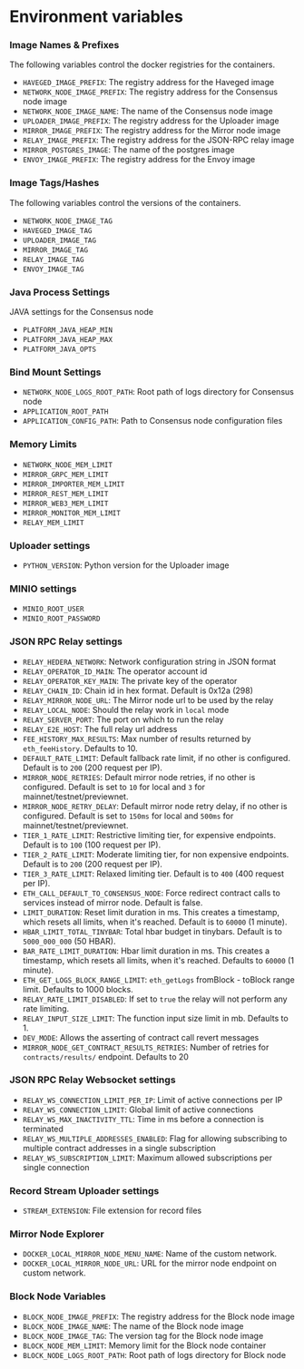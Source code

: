 # Environment variables

### Image Names & Prefixes

The following variables control the docker registries for the containers.

- `HAVEGED_IMAGE_PREFIX`: The registry address for the Haveged image
- `NETWORK_NODE_IMAGE_PREFIX`: The registry address for the Consensus node image
- `NETWORK_NODE_IMAGE_NAME`: The name of the Consensus node image
- `UPLOADER_IMAGE_PREFIX`: The registry address for the Uploader image
- `MIRROR_IMAGE_PREFIX`: The registry address for the Mirror node image
- `RELAY_IMAGE_PREFIX`: The registry address for the JSON-RPC relay image
- `MIRROR_POSTGRES_IMAGE`: The name of the postgres image
- `ENVOY_IMAGE_PREFIX`: The registry address for the Envoy image

### Image Tags/Hashes

The following variables control the versions of the containers.

- `NETWORK_NODE_IMAGE_TAG`
- `HAVEGED_IMAGE_TAG`
- `UPLOADER_IMAGE_TAG`
- `MIRROR_IMAGE_TAG`
- `RELAY_IMAGE_TAG`
- `ENVOY_IMAGE_TAG`

### Java Process Settings

JAVA settings for the Consensus node

- `PLATFORM_JAVA_HEAP_MIN`
- `PLATFORM_JAVA_HEAP_MAX`
- `PLATFORM_JAVA_OPTS`

### Bind Mount Settings

- `NETWORK_NODE_LOGS_ROOT_PATH`: Root path of logs directory for Consensus node
- `APPLICATION_ROOT_PATH`
- `APPLICATION_CONFIG_PATH`: Path to Consensus node configuration files

### Memory Limits

- `NETWORK_NODE_MEM_LIMIT`
- `MIRROR_GRPC_MEM_LIMIT`
- `MIRROR_IMPORTER_MEM_LIMIT`
- `MIRROR_REST_MEM_LIMIT`
- `MIRROR_WEB3_MEM_LIMIT`
- `MIRROR_MONITOR_MEM_LIMIT`
- `RELAY_MEM_LIMIT`

### Uploader settings

- `PYTHON_VERSION`: Python version for the Uploader image

### MINIO settings

- `MINIO_ROOT_USER`
- `MINIO_ROOT_PASSWORD`

### JSON RPC Relay settings

- `RELAY_HEDERA_NETWORK`: Network configuration string in JSON format
- `RELAY_OPERATOR_ID_MAIN`: The operator account id
- `RELAY_OPERATOR_KEY_MAIN`: The private key of the operator
- `RELAY_CHAIN_ID`: Chain id in hex format. Default is 0x12a (298)
- `RELAY_MIRROR_NODE_URL`: The Mirror node url to be used by the relay
- `RELAY_LOCAL_NODE`: Should the relay work in `local` mode
- `RELAY_SERVER_PORT`: The port on which to run the relay
- `RELAY_E2E_HOST`: The full relay url address
- `FEE_HISTORY_MAX_RESULTS`: Max number of results returned by `eth_feeHistory`. Defaults to 10.
- `DEFAULT_RATE_LIMIT`: Default fallback rate limit, if no other is configured. Default is to `200` (200 request per IP).
- `MIRROR_NODE_RETRIES`: Default mirror node retries, if no other is configured. Default is set to `10` for local and `3` for mainnet/testnet/previewnet.
- `MIRROR_NODE_RETRY_DELAY`: Default mirror node retry delay, if no other is configured. Default is set to `150ms` for local and `500ms` for mainnet/testnet/previewnet.
- `TIER_1_RATE_LIMIT`: Restrictive limiting tier, for expensive endpoints. Default is to `100` (100 request per IP).
- `TIER_2_RATE_LIMIT`: Moderate limiting tier, for non expensive endpoints. Default is to `200` (200 request per IP).
- `TIER_3_RATE_LIMIT`: Relaxed limiting tier. Default is to `400` (400 request per IP).
- `ETH_CALL_DEFAULT_TO_CONSENSUS_NODE`: Force redirect contract calls to services instead of mirror node. Default is false.
- `LIMIT_DURATION`: Reset limit duration in ms. This creates a timestamp, which resets all limits, when it's reached. Default is to `60000` (1 minute).
- `HBAR_LIMIT_TOTAL_TINYBAR`: Total hbar budget in tinybars. Default is to `5000_000_000` (50 HBAR).
- `BAR_RATE_LIMIT_DURATION`: Hbar limit duration in ms. This creates a timestamp, which resets all limits, when it's reached. Defaults to `60000` (1 minute).
- `ETH_GET_LOGS_BLOCK_RANGE_LIMIT`: `eth_getLogs` fromBlock - toBlock range limit. Defaults to 1000 blocks.
- `RELAY_RATE_LIMIT_DISABLED`: If set to `true` the relay will not perform any rate limiting.
- `RELAY_INPUT_SIZE_LIMIT`: The function input size limit in mb. Defaults to 1.
- `DEV_MODE`: Allows the asserting of contract call revert messages
- `MIRROR_NODE_GET_CONTRACT_RESULTS_RETRIES`: Number of retries for `contracts/results/` endpoint. Defaults to 20

### JSON RPC Relay Websocket settings

- `RELAY_WS_CONNECTION_LIMIT_PER_IP`: Limit of active connections per IP
- `RELAY_WS_CONNECTION_LIMIT`: Global limit of active connections
- `RELAY_WS_MAX_INACTIVITY_TTL`: Time in ms before a connection is terminated
- `RELAY_WS_MULTIPLE_ADDRESSES_ENABLED`: Flag for allowing subscribing to multiple contract addresses in a single subscription
- `RELAY_WS_SUBSCRIPTION_LIMIT`: Maximum allowed subscriptions per single connection

### Record Stream Uploader settings

- `STREAM_EXTENSION`: File extension for record files

### Mirror Node Explorer

- `DOCKER_LOCAL_MIRROR_NODE_MENU_NAME`: Name of the custom network.
- `DOCKER_LOCAL_MIRROR_NODE_URL`: URL for the mirror node endpoint on custom network.

### Block Node Variables

- `BLOCK_NODE_IMAGE_PREFIX`: The registry address for the Block node image
- `BLOCK_NODE_IMAGE_NAME`: The name of the Block node image
- `BLOCK_NODE_IMAGE_TAG`: The version tag for the Block node image
- `BLOCK_NODE_MEM_LIMIT`: Memory limit for the Block node container
- `BLOCK_NODE_LOGS_ROOT_PATH`: Root path of logs directory for Block node
